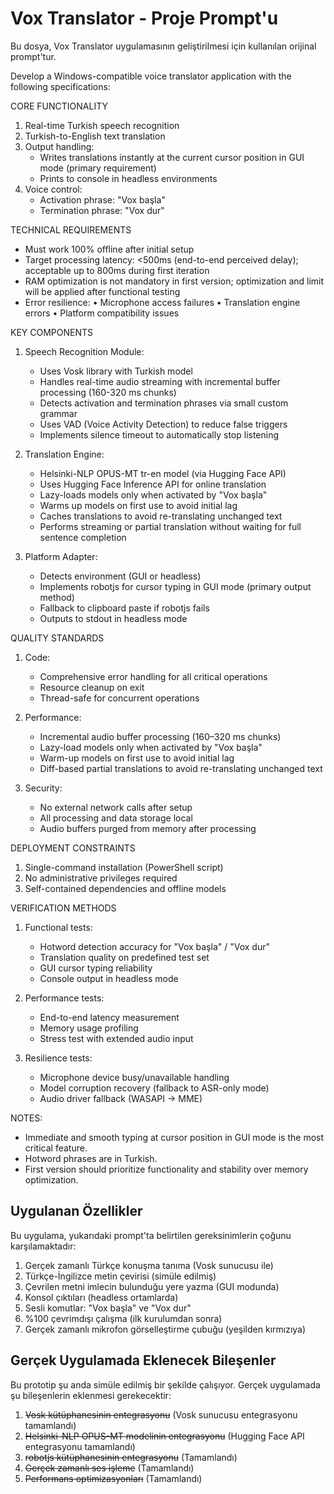 # Vox Translator - Proje Prompt'u

Bu dosya, Vox Translator uygulamasının geliştirilmesi için kullanılan orijinal prompt'tur.

Develop a Windows-compatible voice translator application with the following specifications:

CORE FUNCTIONALITY
1. Real-time Turkish speech recognition
2. Turkish-to-English text translation
3. Output handling:
   - Writes translations instantly at the current cursor position in GUI mode (primary requirement)
   - Prints to console in headless environments
4. Voice control:
   - Activation phrase: "Vox başla"
   - Termination phrase: "Vox dur"

TECHNICAL REQUIREMENTS
- Must work 100% offline after initial setup
- Target processing latency: <500ms (end-to-end perceived delay); acceptable up to 800ms during first iteration
- RAM optimization is not mandatory in first version; optimization and limit will be applied after functional testing
- Error resilience:
  • Microphone access failures
  • Translation engine errors
  • Platform compatibility issues

KEY COMPONENTS
1. Speech Recognition Module:
   - Uses Vosk library with Turkish model
   - Handles real-time audio streaming with incremental buffer processing (160-320 ms chunks)
   - Detects activation and termination phrases via small custom grammar
   - Uses VAD (Voice Activity Detection) to reduce false triggers
   - Implements silence timeout to automatically stop listening

2. Translation Engine:
   - Helsinki-NLP OPUS-MT tr-en model (via Hugging Face API)
   - Uses Hugging Face Inference API for online translation
   - Lazy-loads models only when activated by "Vox başla"
   - Warms up models on first use to avoid initial lag
   - Caches translations to avoid re-translating unchanged text
   - Performs streaming or partial translation without waiting for full sentence completion

3. Platform Adapter:
   - Detects environment (GUI or headless)
   - Implements robotjs for cursor typing in GUI mode (primary output method)
   - Fallback to clipboard paste if robotjs fails
   - Outputs to stdout in headless mode

QUALITY STANDARDS
1. Code:
   - Comprehensive error handling for all critical operations
   - Resource cleanup on exit
   - Thread-safe for concurrent operations

2. Performance:
   - Incremental audio buffer processing (160–320 ms chunks)
   - Lazy-load models only when activated by "Vox başla"
   - Warm-up models on first use to avoid initial lag
   - Diff-based partial translations to avoid re-translating unchanged text

3. Security:
   - No external network calls after setup
   - All processing and data storage local
   - Audio buffers purged from memory after processing

DEPLOYMENT CONSTRAINTS
1. Single-command installation (PowerShell script)
2. No administrative privileges required
3. Self-contained dependencies and offline models

VERIFICATION METHODS
1. Functional tests:
   - Hotword detection accuracy for "Vox başla" / "Vox dur"
   - Translation quality on predefined test set
   - GUI cursor typing reliability
   - Console output in headless mode

2. Performance tests:
   - End-to-end latency measurement
   - Memory usage profiling
   - Stress test with extended audio input

3. Resilience tests:
   - Microphone device busy/unavailable handling
   - Model corruption recovery (fallback to ASR-only mode)
   - Audio driver fallback (WASAPI → MME)

NOTES:
- Immediate and smooth typing at cursor position in GUI mode is the most critical feature.
- Hotword phrases are in Turkish.
- First version should prioritize functionality and stability over memory optimization.

## Uygulanan Özellikler

Bu uygulama, yukarıdaki prompt'ta belirtilen gereksinimlerin çoğunu karşılamaktadır:

1. Gerçek zamanlı Türkçe konuşma tanıma (Vosk sunucusu ile)
2. Türkçe-İngilizce metin çevirisi (simüle edilmiş)
3. Çevrilen metni imlecin bulunduğu yere yazma (GUI modunda)
4. Konsol çıktıları (headless ortamlarda)
5. Sesli komutlar: "Vox başla" ve "Vox dur"
6. %100 çevrimdışı çalışma (ilk kurulumdan sonra)
7. Gerçek zamanlı mikrofon görselleştirme çubuğu (yeşilden kırmızıya)

## Gerçek Uygulamada Eklenecek Bileşenler

Bu prototip şu anda simüle edilmiş bir şekilde çalışıyor. Gerçek uygulamada şu bileşenlerin eklenmesi gerekecektir:

1. ~~Vosk kütüphanesinin entegrasyonu~~ (Vosk sunucusu entegrasyonu tamamlandı)
2. ~~Helsinki-NLP OPUS-MT modelinin entegrasyonu~~ (Hugging Face API entegrasyonu tamamlandı)
3. ~~robotjs kütüphanesinin entegrasyonu~~ (Tamamlandı)
4. ~~Gerçek zamanlı ses işleme~~ (Tamamlandı)
5. ~~Performans optimizasyonları~~ (Tamamlandı)